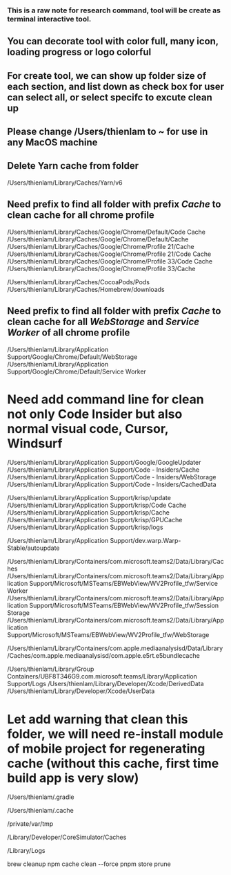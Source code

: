 ### This is a raw note for research command, tool will be create as terminal interactive tool.
## You can decorate tool with color full, many icon, loading progress or logo colorful

## For create tool, we can show up folder size of each section, and list down as check box for user can select all, or select specifc to excute clean up

## Please change /Users/thienlam to ~ for use in any MacOS machine

## Delete Yarn cache from folder
/Users/thienlam/Library/Caches/Yarn/v6

## Need prefix to find all folder with prefix *Cache* to clean cache for all chrome profile
/Users/thienlam/Library/Caches/Google/Chrome/Default/Code Cache
/Users/thienlam/Library/Caches/Google/Chrome/Default/Cache
/Users/thienlam/Library/Caches/Google/Chrome/Profile 21/Cache
/Users/thienlam/Library/Caches/Google/Chrome/Profile 21/Code Cache
/Users/thienlam/Library/Caches/Google/Chrome/Profile 33/Code Cache
/Users/thienlam/Library/Caches/Google/Chrome/Profile 33/Cache

/Users/thienlam/Library/Caches/CocoaPods/Pods
/Users/thienlam/Library/Caches/Homebrew/downloads

## Need prefix to find all folder with prefix *Cache* to clean cache for all *WebStorage* and *Service Worker* of all chrome profile
/Users/thienlam/Library/Application Support/Google/Chrome/Default/WebStorage
/Users/thienlam/Library/Application Support/Google/Chrome/Default/Service Worker

# Need add command line for clean not only Code Insider but also normal visual code, Cursor, Windsurf
/Users/thienlam/Library/Application Support/Google/GoogleUpdater
/Users/thienlam/Library/Application Support/Code - Insiders/Cache
/Users/thienlam/Library/Application Support/Code - Insiders/WebStorage
/Users/thienlam/Library/Application Support/Code - Insiders/CachedData

/Users/thienlam/Library/Application Support/krisp/update
/Users/thienlam/Library/Application Support/krisp/Code Cache
/Users/thienlam/Library/Application Support/krisp/Cache
/Users/thienlam/Library/Application Support/krisp/GPUCache
/Users/thienlam/Library/Application Support/krisp/logs

/Users/thienlam/Library/Application Support/dev.warp.Warp-Stable/autoupdate

/Users/thienlam/Library/Containers/com.microsoft.teams2/Data/Library/Caches
/Users/thienlam/Library/Containers/com.microsoft.teams2/Data/Library/Application Support/Microsoft/MSTeams/EBWebView/WV2Profile_tfw/Service Worker
/Users/thienlam/Library/Containers/com.microsoft.teams2/Data/Library/Application Support/Microsoft/MSTeams/EBWebView/WV2Profile_tfw/Session Storage
/Users/thienlam/Library/Containers/com.microsoft.teams2/Data/Library/Application Support/Microsoft/MSTeams/EBWebView/WV2Profile_tfw/WebStorage

/Users/thienlam/Library/Containers/com.apple.mediaanalysisd/Data/Library/Caches/com.apple.mediaanalysisd/com.apple.e5rt.e5bundlecache

/Users/thienlam/Library/Group Containers/UBF8T346G9.com.microsoft.teams/Library/Application Support/Logs
/Users/thienlam/Library/Developer/Xcode/DerivedData
/Users/thienlam/Library/Developer/Xcode/UserData

# Let add warning that clean this folder, we will need re-install module of mobile project for regenerating cache (without this cache, first time build app is very slow)
/Users/thienlam/.gradle

/Users/thienlam/.cache

/private/var/tmp

/Library/Developer/CoreSimulator/Caches

/Library/Logs

brew cleanup
npm cache clean --force
pnpm store prune
